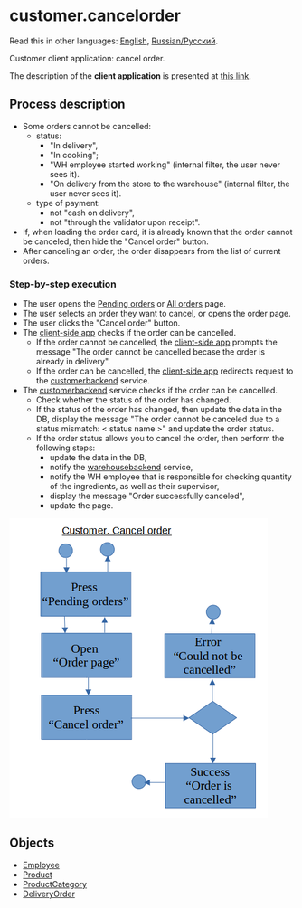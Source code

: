 # customer.cancelorder

Read this in other languages: [English](cancelorder.md), [Russian/Русский](cancelorder.ru.md). 

Customer client application: cancel order.

The description of the **client application** is presented at [this link](../../frontend/customerclient.md).

## Process description

- Some orders cannot be cancelled:
    - status:
        - "In delivery",
        - "In cooking";
        - "WH employee started working" (internal filter, the user never sees it).
        - "On delivery from the store to the warehouse" (internal filter, the user never sees it).
    - type of payment:
        - not "cash on delivery",
        - not "through the validator upon receipt".
- If, when loading the order card, it is already known that the order cannot be canceled, then hide the "Cancel order" button.
- After canceling an order, the order disappears from the list of current orders.

### Step-by-step execution

- The user opens the [Pending orders](pendingorders.md) or [All orders](orders.md) page.
- The user selects an order they want to cancel, or opens the order page.
- The user clicks the "Cancel order" button.
- The [client-side app](../../frontend/customerclient.md) checks if the order can be cancelled.
    - If the order cannot be cancelled, the [client-side app](../../frontend/customerclient.md) prompts the message "The order cannot be cancelled becase the order is already in delivery".
    - If the order can be cancelled, the [client-side app](../../frontend/customerclient.md) redirects request to the [customerbackend](../../backend/customerbackend.md) service.
- The [customerbackend](../../backend/customerbackend.md) service checks if the order can be cancelled.
    - Check whether the status of the order has changed.
    - If the status of the order has changed, then update the data in the DB, display the message "The order cannot be canceled due to a status mismatch: < status name >" and update the order status.
    - If the order status allows you to cancel the order, then perform the following steps:
        - update the data in the DB, 
        - notify the [warehousebackend](../../backend/warehousebackend.md) service,
        - notify the WH employee that is responsible for checking quantity of the ingredients, as well as their supervisor, 
        - display the message "Order successfully canceled",
        - update the page.

![customer.cancelorder](../../img/activitydiagrams/customer.cancelorder.png)

## Objects 

- [Employee](https://github.com/alexeysp11/workflow-lib/blob/main/docs/Models/Business/InformationSystem/Employee.md)
- [Product](https://github.com/alexeysp11/workflow-lib/blob/main/docs/Models/Business/Products/Product.md)
- [ProductCategory](https://github.com/alexeysp11/workflow-lib/blob/main/docs/Models/Business/Products/ProductCategory.md)
- [DeliveryOrder](https://github.com/alexeysp11/workflow-lib/blob/main/docs/Models/Business/BusinessDocuments/DeliveryOrder.md)
